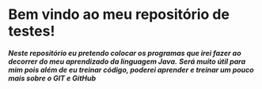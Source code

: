 # **Bem vindo ao meu repositório de testes!**

***Neste repositório eu pretendo colocar os programas que irei fazer ao decorrer do meu aprendizado da linguagem Java.***
***Será muito útil para mim pois além de eu treinar código, poderei aprender e treinar um pouco mais sobre o GIT e GitHub***